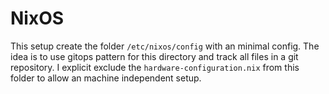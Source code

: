 # NixOS

This setup create the folder `/etc/nixos/config` with an minimal config. The idea is to use gitops pattern for this directory and track all files in a git repository. I explicit exclude the `hardware-configuration.nix` from this folder to allow an machine independent setup.
